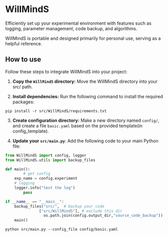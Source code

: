 # WillMindS
Efficiently set up your experimental environment with features such as logging, parameter management, code backup, and algorithms.

WillMindS is portable and designed primarily for personal use, serving as a helpful reference.

## How to use

Follow these steps to integrate WillMindS into your project:

1. **Copy the `WillMindS` directory:** Move the WillMindS directory into your src/ path.

2. **Install dependencies:** Run the following command to install the required packages:

```shell
pip install -r src/WillMindS/requirements.txt
```

3. **Create configuration directory:** Make a new directory named `config/`, and create a file `basic.yaml` based on the provided template(in config_template).

4. **Update your `src/main.py`**: Add the following code to your main Python file:

```Python
from WillMindS import config, logger
from WillMindS.utils import backup_files

def main():
		# get config
    exp_name = config.experiment
    # logging
    logger.info("test the log")
		pass

if __name__ == "__main__":
    backup_files("src/",  # backup your code
               ["src/WillMindS"], # exclude this dir
                 os.path.join(config.output_dir,"source_code_backup")) # backup path
    main()
```

```shell
python src/main.py --config_file config/basic.yaml
```

